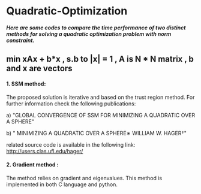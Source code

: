 # Quadratic-Optimization

**_Here are some codes to compare the time performance of two distinct methods for solving a quadratic optimization problem with norm constraint._**

## min xAx + b*x ,   s.b to |x| = 1 , A is N * N matrix , b and x are vectors  
#### 1. SSM method: 
The proposed solution is iterative and based on the trust region method. For further information check the following publications: 

a) "GLOBAL CONVERGENCE OF SSM FOR MINIMIZING A QUADRATIC OVER A SPHERE"

b) " MINIMIZING A QUADRATIC OVER A SPHERE∗ WILLIAM W. HAGER†"

related source code is available in the following link: http://users.clas.ufl.edu/hager/


#### 2. Gradient method :

The method relies on gradient and eigenvalues. This method is implemented in both C language and python.


 
 

